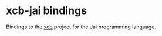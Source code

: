 # xcb-jai bindings

Bindings to the [xcb](https://xcb.freedesktop.org/) project for the Jai programming language.